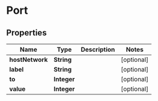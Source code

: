 

# Port


## Properties

| Name | Type | Description | Notes |
|------------ | ------------- | ------------- | -------------|
|**hostNetwork** | **String** |  |  [optional] |
|**label** | **String** |  |  [optional] |
|**to** | **Integer** |  |  [optional] |
|**value** | **Integer** |  |  [optional] |



